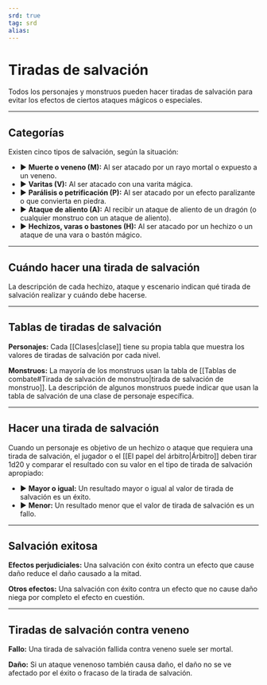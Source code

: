 ```yaml
---
srd: true
tag: srd
alias: 
---
```

# Tiradas de salvación

Todos los personajes y monstruos pueden hacer tiradas de salvación para evitar los efectos de ciertos ataques mágicos o especiales.

---
## Categorías

Existen cinco tipos de salvación, según la situación: 

- ▶ **Muerte o veneno (M):** Al ser atacado por un rayo mortal o expuesto a un veneno. 
- ▶ **Varitas (V):** Al ser atacado con una varita mágica. 
- ▶ **Parálisis o petrificación (P):** Al ser atacado por un efecto paralizante o que convierta en piedra. 
- ▶ **Ataque de aliento (A):** Al recibir un ataque de aliento de un dragón (o cualquier monstruo con un ataque de aliento). 
- ▶ **Hechizos, varas o bastones (H):** Al ser atacado por un hechizo o un ataque de una vara o bastón mágico.

---
## Cuándo hacer una tirada de salvación

La descripción de cada hechizo, ataque y escenario indican qué tirada de salvación realizar y cuándo debe hacerse.

---
## Tablas de tiradas de salvación

**Personajes:** Cada [[Clases|clase]] tiene su propia tabla que muestra los valores de tiradas de salvación por cada nivel.

**Monstruos:** La mayoría de los monstruos usan la tabla de [[Tablas de combate#Tirada de salvación de monstruo|tirada de salvación de monstruo]]. La descripción de algunos monstruos puede indicar que usan la tabla de salvación de una clase de personaje específica.

---
## Hacer una tirada de salvación

Cuando un personaje es objetivo de un hechizo o ataque que requiera una tirada de salvación, el jugador o el [[El papel del árbitro|Árbitro]] deben tirar 1d20 y comparar el resultado con su valor en el tipo de tirada de salvación apropiado: 

- ▶ **Mayor o igual:** Un resultado mayor o igual al valor de tirada de salvación es un éxito. 
- ▶ **Menor:** Un resultado menor que el valor de tirada de salvación es un fallo.

---
## Salvación exitosa

**Efectos perjudiciales:** Una salvación con éxito contra un efecto que cause daño reduce el daño causado a la mitad.

**Otros efectos:** Una salvación con éxito contra un efecto que no cause daño niega por completo el efecto en cuestión.

---
## Tiradas de salvación contra veneno

**Fallo:** Una tirada de salvación fallida contra veneno suele ser mortal.

**Daño:** Si un ataque venenoso también causa daño, el daño no se ve afectado por el éxito o fracaso de la tirada de salvación.